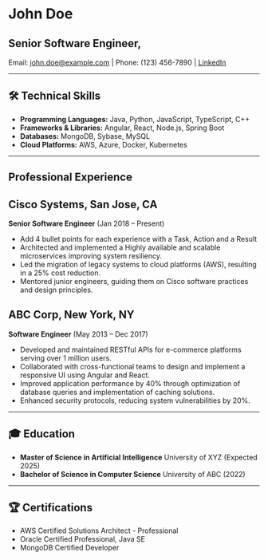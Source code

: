 # John Doe
## Senior Software Engineer, 
Email: john.doe@example.com | Phone: (123) 456-7890 | [LinkedIn](https://linkedin.com/in/sandeepsahoo)

---
## 🛠 **Technical Skills**

- **Programming Languages:** Java, Python, JavaScript, TypeScript, C++
- **Frameworks & Libraries:** Angular, React, Node.js, Spring Boot
- **Databases:** MongoDB, Sybase, MySQL
- **Cloud Platforms:** AWS, Azure, Docker, Kubernetes

---
## **Professional Experience**

## Cisco Systems, San Jose, CA
**Senior Software Engineer** (Jan 2018 – Present)
- Add 4 bullet points for each experience with a Task, Action and a Result
- Architected and implemented a Highly available and scalable microservices improving system resiliency.
- Led the migration of legacy systems to cloud platforms (AWS), resulting in a 25% cost reduction.
- Mentored junior engineers, guiding them on Cisco software practices and design principles.

## ABC Corp, New York, NY
**Software Engineer** (May 2013 – Dec 2017) 
- Developed and maintained RESTful APIs for e-commerce platforms serving over 1 million users.
- Collaborated with cross-functional teams to design and implement a responsive UI using Angular and React.
- Improved application performance by 40% through optimization of database queries and implementation of caching solutions.
- Enhanced security protocols, reducing system vulnerabilities by 20%.

---
## 🎓 **Education**

- **Master of Science in Artificial Intelligence** University of XYZ (Expected 2025)
- **Bachelor of Science in Computer Science** University of ABC (2022)

---
## 🏆 **Certifications**

- AWS Certified Solutions Architect - Professional
- Oracle Certified Professional, Java SE
- MongoDB Certified Developer
